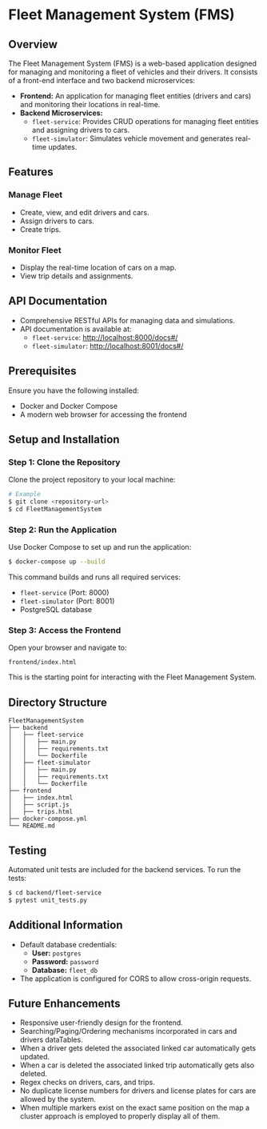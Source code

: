 # Fleet Management System (FMS)

## Overview
The Fleet Management System (FMS) is a web-based application designed for managing and monitoring a fleet of vehicles and their drivers. It consists of a front-end interface and two backend microservices:

- **Frontend:** An application for managing fleet entities (drivers and cars) and monitoring their locations in real-time.
- **Backend Microservices:**
  - `fleet-service`: Provides CRUD operations for managing fleet entities and assigning drivers to cars.
  - `fleet-simulator`: Simulates vehicle movement and generates real-time updates.

## Features
### Manage Fleet
- Create, view, and edit drivers and cars.
- Assign drivers to cars.
- Create trips.

### Monitor Fleet
- Display the real-time location of cars on a map.
- View trip details and assignments.

## API Documentation
- Comprehensive RESTful APIs for managing data and simulations.
- API documentation is available at:
  - `fleet-service`: [http://localhost:8000/docs#/](http://localhost:8000/docs#/)
  - `fleet-simulator`: [http://localhost:8001/docs#/](http://localhost:8001/docs#/)

## Prerequisites
Ensure you have the following installed:
- Docker and Docker Compose
- A modern web browser for accessing the frontend

## Setup and Installation
### Step 1: Clone the Repository
Clone the project repository to your local machine:
```bash
# Example
$ git clone <repository-url>
$ cd FleetManagementSystem
```

### Step 2: Run the Application
Use Docker Compose to set up and run the application:
```bash
$ docker-compose up --build
```

This command builds and runs all required services:
- `fleet-service` (Port: 8000)
- `fleet-simulator` (Port: 8001)
- PostgreSQL database

### Step 3: Access the Frontend
Open your browser and navigate to:
```
frontend/index.html
```
This is the starting point for interacting with the Fleet Management System.

## Directory Structure
```
FleetManagementSystem
├── backend
│   ├── fleet-service
│   │   ├── main.py
│   │   ├── requirements.txt
│   │   └── Dockerfile
│   ├── fleet-simulator
│   │   ├── main.py
│   │   ├── requirements.txt
│   │   └── Dockerfile
├── frontend
│   ├── index.html
│   ├── script.js
│   ├── trips.html
├── docker-compose.yml
└── README.md
```

## Testing
Automated unit tests are included for the backend services. To run the tests:
```bash
$ cd backend/fleet-service
$ pytest unit_tests.py
```

## Additional Information
- Default database credentials:
  - **User:** `postgres`
  - **Password:** `password`
  - **Database:** `fleet_db`
- The application is configured for CORS to allow cross-origin requests.

## Future Enhancements
- Responsive user-friendly design for the frontend.
- Searching/Paging/Ordering mechanisms incorporated in cars and drivers dataTables.
- When a driver gets deleted the associated linked car automatically gets updated.
- When a car is deleted the associated linked trip automatically gets also deleted.
- Regex checks on drivers, cars, and trips.
- No duplicate license numbers for drivers and license plates for cars are allowed by the system.
- When multiple markers exist on the exact same position on the map a cluster approach is employed to properly display all of them.


